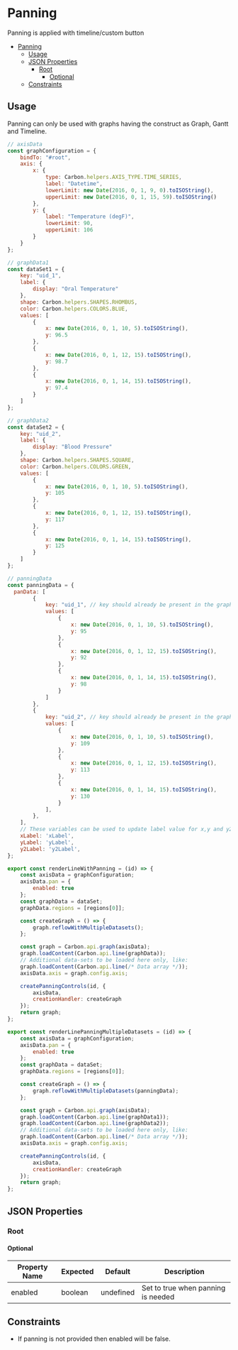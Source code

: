 # Panning

Panning is applied with timeline/custom button

-   [Panning](#panning)
    -   [Usage](#usage)
    -   [JSON Properties](#json-properties)
        -   [Root](#root)
            -   [Optional](#optional)
    -   [Constraints](#constraints)

## Usage

Panning can only be used with graphs having the construct as Graph, Gantt and Timeline.

```jsx
// axisData
const graphConfiguration = {
    bindTo: "#root",
    axis: {
        x: {
            type: Carbon.helpers.AXIS_TYPE.TIME_SERIES,
            label: "Datetime",
            lowerLimit: new Date(2016, 0, 1, 9, 0).toISOString(),
            upperLimit: new Date(2016, 0, 1, 15, 59).toISOString()
        },
        y: {
            label: "Temperature (degF)",
            lowerLimit: 90,
            upperLimit: 106
        }
    }
};
```

```jsx
// graphData1
const dataSet1 = {
    key: "uid_1",
    label: {
        display: "Oral Temperature"
    },
    shape: Carbon.helpers.SHAPES.RHOMBUS,
    color: Carbon.helpers.COLORS.BLUE,
    values: [
        {
            x: new Date(2016, 0, 1, 10, 5).toISOString(),
            y: 96.5
        },
        {
            x: new Date(2016, 0, 1, 12, 15).toISOString(),
            y: 98.7
        },
        {
            x: new Date(2016, 0, 1, 14, 15).toISOString(),
            y: 97.4
        }
    ]
};
```

```jsx
// graphData2
const dataSet2 = {
    key: "uid_2",
    label: {
        display: "Blood Pressure"
    },
    shape: Carbon.helpers.SHAPES.SQUARE,
    color: Carbon.helpers.COLORS.GREEN,
    values: [
        {
            x: new Date(2016, 0, 1, 10, 5).toISOString(),
            y: 105
        },
        {
            x: new Date(2016, 0, 1, 12, 15).toISOString(),
            y: 117
        },
        {
            x: new Date(2016, 0, 1, 14, 15).toISOString(),
            y: 125
        }
    ]
};
```

```jsx
// panningData
const panningData = {
  panData: [
        {
            key: "uid_1", // key should already be present in the graph
            values: [
                {
                    x: new Date(2016, 0, 1, 10, 5).toISOString(),
                    y: 95
                },
                {
                    x: new Date(2016, 0, 1, 12, 15).toISOString(),
                    y: 92
                },
                {
                    x: new Date(2016, 0, 1, 14, 15).toISOString(),
                    y: 98
                }
            ]
        },
        {
            key: "uid_2", // key should already be present in the graph
            values: [
                {
                    x: new Date(2016, 0, 1, 10, 5).toISOString(),
                    y: 109
                },
                {
                    x: new Date(2016, 0, 1, 12, 15).toISOString(),
                    y: 113
                },
                {
                    x: new Date(2016, 0, 1, 14, 15).toISOString(),
                    y: 130
                }
            ],
        },
    ],
    // These variables can be used to update label value for x,y and y2 axes respectively.
    xLabel: 'xLabel',
    yLabel: 'yLabel',
    y2Label: 'y2Label',
};
```

```javascript
export const renderLineWithPanning = (id) => {
    const axisData = graphConfiguration;
    axisData.pan = {
        enabled: true
    };
    const graphData = dataSet;
    graphData.regions = [regions[0]];

    const createGraph = () => {
        graph.reflowWithMultipleDatasets();
    };

    const graph = Carbon.api.graph(axisData);
    graph.loadContent(Carbon.api.line(graphData));
    // Additional data-sets to be loaded here only, like:
    graph.loadContent(Carbon.api.line(/* Data array */));
    axisData.axis = graph.config.axis;

    createPanningControls(id, {
        axisData,
        creationHandler: createGraph
    });
    return graph;
};
```

```javascript
export const renderLinePanningMultipleDatasets = (id) => {
    const axisData = graphConfiguration;
    axisData.pan = {
        enabled: true
    };
    const graphData = dataSet;
    graphData.regions = [regions[0]];

    const createGraph = () => {
        graph.reflowWithMultipleDatasets(panningData);
    };

    const graph = Carbon.api.graph(axisData);
    graph.loadContent(Carbon.api.line(graphData1));
    graph.loadContent(Carbon.api.line(graphData2));
    // Additional data-sets to be loaded here only, like:
    graph.loadContent(Carbon.api.line(/* Data array */));
    axisData.axis = graph.config.axis;

    createPanningControls(id, {
        axisData,
        creationHandler: createGraph
    });
    return graph;
};
```

## JSON Properties

### Root

#### Optional

| Property Name | Expected | Default   | Description                        |
| ------------- | -------- | --------- | ---------------------------------- |
| enabled       | boolean  | undefined | Set to true when panning is needed |

## Constraints

-   If panning is not provided then enabled will be false.
